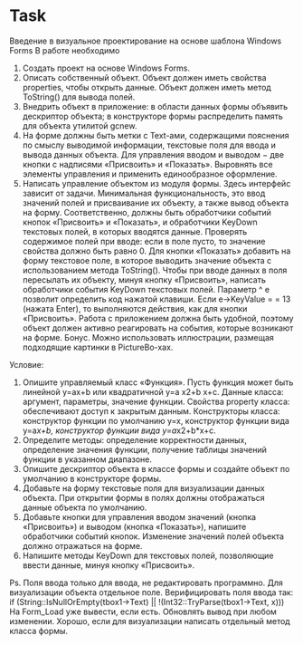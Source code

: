 # Task
Введение в визуальное проектирование на основе шаблона Windows Forms
В работе необходимо
1. Создать проект на основе Windows Forms.
2. Описать собственный объект.
Объект должен иметь свойства properties, чтобы открыть данные.
Объект должен иметь метод ToString() для вывода полей.
3. Внедрить объект в приложение:
в области данных формы объявить дескриптор объекта;
в конструкторе формы распределить память для объекта утилитой gcnew.
3. На форме должны быть метки с Text-ами, содержащими пояснения по смыслу выводимой информации, текстовые поля для ввода и вывода данных объекта. Для управления
вводом и выводом − две кнопки с надписями «Присвоить» и «Показать». Выровнять все элементы управления и применить единообразное оформление.
4. Написать управление объектом из модуля формы. Здесь интерфейс зависит от задачи.
Минимальная функциональность, это ввод значений полей и присваивание их объекту, а также вывод объекта на форму. Соответственно, должны быть обработчики событий кнопок
«Присвоить» и «Показать», и обработчики KeyDown текстовых полей, в которых вводятся данные.
Проверять содержимое полей при вводе: если в поле пусто, то значение свойства должно
быть равно 0. Для кнопки «Показать» добавить на форму текстовое поле, в которое выводить значение объекта с использованием метода ToString().
Чтобы при вводе данных в поля пересылать их объекту, минуя кнопку «Присвоить», написать обработчики события KeyDown текстовых полей. Параметр ^ e позволит определить код нажатой клавиши. Если e->KeyValue = = 13 (нажата Enter), то выполняются действия, как для кнопки «Присвоить».
Работа с приложением должна быть удобной, поэтому объект должен активно реагировать на события, которые возникают на форме.
Бонус. Можно использовать иллюстрации, размещая подходящие картинки в PictureBo-xах.


Условие:
1. Опишите управляемый класс «Функция». Пусть функция может быть линейной y=ax+b или квадратичной y=a x2+b x+c.
Данные класса:
аргумент, параметры, значение функции.
Свойства property класса:
обеспечивают доступ к закрытым данным.
Конструкторы класса:
конструктор функции по умолчанию y=x, конструктор функции вида y=a*x+b, конструктор функции вида y=a*x2+b*x+c.
2. Определите методы:
определение корректности данных, определение значения функции, получение таблицы значений функции в указанном диапазоне.
3. Опишите дескриптор объекта в классе формы и создайте объект по умолчанию в конструкторе формы.
4. Добавьте на форму текстовые поля для визуализации данных объекта. При открытии формы в полях должны отображаться данные объекта по умолчанию.
5. Добавьте кнопки для управления вводом значений (кнопка «Присвоить») и выводом (кнопка «Показать»), напишите обработчики событий кнопок. Изменение значений полей объекта должно отражаться на форме.
6. Напишите методы KeyDown для текстовых полей, позволяющие ввести данные, минуя кнопку «Присвоить».

Ps.
Поля ввода только для ввода, не редактировать программно.
Для визуализации объекта отдельное поле.
Верифицировать поля ввода так:
if (String::IsNullOrEmpty(tbox1->Text) || !(Int32::TryParse(tbox1->Text, x)))
На Form_Load уже вывести, если есть.
Обновлять вывод при любом изменении.
Хорошо, если для визуализации написать отдельный метод класса формы.
